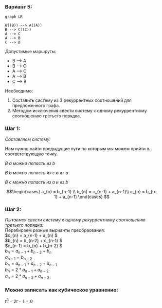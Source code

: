 ### Вариант 5:

```mermaid
graph LR

B((B)) --> A((A))
B --> C((C))
A --> C
A --> B
C --> B
```
Допустимые маршруты:
- B --> A
- B --> C
- A --> C
- A --> B
- C --> B

Необходимо:
1. Составить систему из 3 рекуррентных соотношений для предложенного графа.
2. Методом исключения свести систему к одному рекуррентному соотношению третьего порядка.

### Шаг 1:

*Составляем систему:*

Нам нужно найти предыдущие пути по которым мы можем прийти в соответствующую точку.

*В а можно попасть из b*

*В b можно попасть из с и из а*

*В c можно попасть из а и из b*

$$\begin{cases}
a_{n} = b_{n-1} \\ 
b_{n} = c_{n-1} + a_{n-1}\\
c_{n} = b_{n-1} + a_{n-1}  
\end{cases} $$
### Шаг 2:
*Пытаемся свести систему к одному рекуррентному соотношению третьего порядка:*\
Перебираем разные вырианты преобраования:\
$c_{n} = a_{n-1} + a_{n} $\
$b_{n} = b_{n-2} + c_{n-1} $\
$c_{n-1} = b_{n} + b_{n-2} $\
$b_{n} = a_{n-1} + b_{n-2} + b_{n}$\
$a_{n-1} = b_{n-2}$\
$b_{n} = a_{n-1} + a_{n-2} + a_{n-1}$\
$b_{n} = 2 * a_{n-1} + a_{n-2}$\
$a_{n} = 2*a_{n-2} + a_{n-3}$

### Можно записать как кубическое уравнение:
$t^3 - 2t - 1 = 0$









